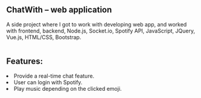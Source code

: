 <h2 class="text-uppercase mb-4"> ChatWith – web application</h2>
<div class="row">
  <div class="col-md-12 mx-auto">
    <p class="mb-4">A side project where I got to work with developing web app, and worked with frontend, backend, Node.js, Socket.io, Spotify API, JavaScript, JQuery, Vue.js, HTML/CSS, Bootstrap.</p></div>
            <div class="row">
            <div class="col-lg-5 mx-auto mb-4">
              <img class="img-fluid d-block mx-auto" src="assets/img/gallery/spo2.png" alt="" style="max-width:500px">
            </div>
          </div>
  <div class="row">
   <div class="col-lg-5 mx-auto mb-4">
<img class="img-fluid d-block mx-auto" src="assets/img/gallery/spo3.png" alt="" style="max-width:500px">
            </div>
          </div>
         <div class="col-md-12 mx-auto">
            <h2 class="mb-4">Features:</h2>
            <li>Provide a real-time chat feature.</li>
            <li>User can login with Spotify.</li>
            <li>Play music depending on the clicked emoji.</li>
            </div>
           </div>
